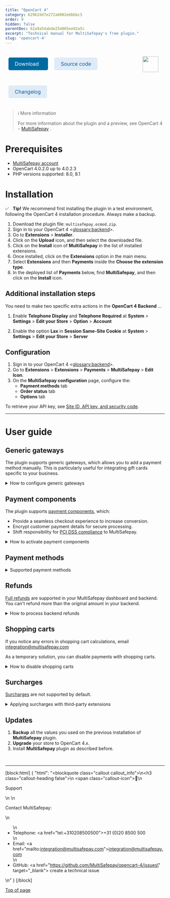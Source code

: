 ```yaml
---
title: "OpenCart 4"
category: 62962dd7e272a6002ebbbbc5
order: 9
hidden: false
parentDoc: 62a9a54abde254065ee92a5c
excerpt: "Technical manual for MultiSafepay's free plugin."
slug: 'opencart-4'
---
```

<img src="https://raw.githubusercontent.com/MultiSafepay/docs/master/static/logo/Plugins/OpenCart.svg" width="50" align="right" style="margin: 20px; max-height: 75px"/>

<div style="display: flex; flex-wrap: wrap;">

<a class="suggestEdits" style="display: inline-flex; border-radius: 5px; padding: 10px 20px; margin: 10px; font-size: 1rem; background-color: #006ba1; color: #ffffff; text-decoration: none;" href="https://www.opencart.com/index.php?route=marketplace/extension/info&extension_id=39960" target="_blank"><span>Download</span><i class="icon icon-download" style="margin-left: 0.6em;"> </i></a>

<a class="suggestEdits" style="display: inline-flex; border-radius: 5px; padding: 10px 20px; margin: 10px; font-size: 1rem; background-color: #DFEBF6; color: #0a59a1; text-decoration: none;" href="https://github.com/MultiSafepay/opencart-4" target="_blank"><i class="icon-external-link"></i> <span>Source code</span></a>

<a class="suggestEdits" style="display: inline-flex; border-radius: 5px; padding: 10px 20px; margin: 10px; font-size: 1rem; background-color: #DFEBF6; color: #0a59a1; text-decoration: none;" href="https://github.com/MultiSafepay/opencart-4/blob/main/CHANGELOG.md" target="_blank"><span>Changelog</span></a>

</div>

> ℹ More information
>
> For more information about the plugin and a preview, see OpenCart 4 – <a href="https://www.opencart.com/index.php?route=marketplace/extension/info&extension_id=39960" target="_blank">MultiSafepay</a> <i class="fa fa-external-link" style="font-size:12px;color:#8b929e"></i>.

# Prerequisites

- [MultiSafepay account](/docs/getting-started-guide/)
- OpenCart 4.0.2.0 up to 4.0.2.3
- PHP versions supported: 8.0, 8.1

# Installation

✅ &nbsp; **Tip!** We recommend first installing the plugin in a test environment, following the OpenCart 4 installation procedure. Always make a backup.

1. Download the plugin file: `multisafepay.ocmod.zip`.
2. Sign in to your OpenCart 4 <<glossary:backend>>.
3. Go to **Extensions** > **Installer**.
4. Click on the **Upload** icon, and then select the downloaded file.
5. Click on the **Install** icon of **MultiSafepay** in the list of installed extensions.
6. Once installed, click on the **Extensions** option in the main menu.
7. Select **Extensions** and then **Payments** inside the **Choose the extension type**.
8. In the deployed list of **Payments** below, find **MultiSafepay**, and then click on the **Install** icon.

## Additional installation steps
You need to make two specific extra actions in the **OpenCart 4 Backend** ...

1. Enable **Telephone Display** and **Telephone Required** at **System** > **Settings** > **Edit your Store** > **Option** > **Account**

2. Enable the option **Lax** in **Session Same-Site Cookie** at **System** > **Settings** > **Edit your Store** > **Server**

## Configuration

1. Sign in to your OpenCart 4 <<glossary:backend>>.
2. Go to **Extensions** > **Extensions** > **Payments** > **MultiSafepay** > **Edit Icon**.
3. On the **MultiSafepay configuration** page, configure the:  
    - **Payment methods** tab
    - **Order status** tab
    - **Options** tab  

To retrieve your API key, see [Site ID, API key, and security code](/docs/sites#site-id-api-key-and-security-code).
<br>

---

# User guide

## Generic gateways

The plugin supports generic gateways, which allows you to add a payment method manually. This is particularly useful for integrating gift cards specific to your business.

<details id="how-to-configure-generic-gateways">
<summary>How to configure generic gateways</summary>
<br>

To configure generic gateways, follow these steps:

1. Sign in to your OpenCart 4 backend.
2. Go to **Extensions** > **Extensions** > **Payments** > **MultiSafepay** > **Edit Icon**.
3. On the **MultiSafepay configuration** page > **Payment methods** tab.
4. Set the:  
    - Gateway **name**
    - Gateway **code**
    - Whether to include the shopping cart in refunds (required for <<glossary:BNPL>> gateway IDs)

You can filter payment methods by:

- Geographic zone
- Currency
- Minimum total amount
- Maximum total amount
- Customer groups

Full and partial refunds (except for BNPL orders), and backend orders are fully supported. You can also set a custom initial <<glossary:order status>>.

</details>

## Payment components

The plugin supports [payment components](/docs/payment-components/), which:

- Provide a seamless checkout experience to increase conversion.
- Encrypt customer payment details for secure processing.
- Shift responsibility for [PCI DSS compliance](/docs/pci-dss/) to MultiSafepay.

<details id="how-to-activate-payment-components">
<summary>How to activate payment components</summary>
<br>

If you're new to accepting card payments, email a request to activate them to <risk@multisafepay.com>

1. Sign in to your OpenCart 4 <<glossary:backend>>.
2. Go to **Extensions** > **Extensions** > **Payments** > **MultiSafepay** > **Edit Icon**.
3. Select the **Payment methods** tab and then expand the method of your choice.
4. Enable **Payment Component** and optionally **Tokenization**.

❗️ **Note:** Tokenization is available only when **Payment Component** is activated.

💬  **Support:** If you have a custom checkout and encounter a conflict with the payment component, the Integration Team will do their best to provide support, but we can't guarantee compatibility in all cases.

</details>

## Payment methods

<details id="supported-payment-methods">
<summary>Supported payment methods</summary>
<br>

- Cards: [All](/docs/card-payments/) 
- Banking methods: All, except TrustPay
- <<glossary:BNPL>>: All
- Wallets: [Alipay](/docs/alipay/), [Apple Pay](/docs/apple-pay/), [PayPal](/docs/paypal/)
- Prepaid cards:
    - <a href="https://www.babycadeaubon.nl" target="_blank">Baby Cadeaubon</a> <i class="fa fa-external-link" style="font-size:12px;color:#8b929e"></i>
    - Beauty & Wellness
    - <a href="https://www.cadeaubon.nl/cadeaubonnen/nederlandse-boekenbon" target="_blank">Boekenbon</a> <i class="fa fa-external-link" style="font-size:12px;color:#8b929e"></i>
    - <a href="https://www.fashioncheque.com/nl" target="_blank">Fashion Cheque</a> <i class="fa fa-external-link" style="font-size:12px;color:#8b929e"></i>
    - <a href="https://www.fashion-giftcard.nl" target="_blank">Fashion gift card</a> <i class="fa fa-external-link" style="font-size:12px;color:#8b929e"></i>
    - Fietsenbon
    - <a href="https://www.gezondheidsbon.nl/mhome" target="_blank">Gezondheidsbon</a> <i class="fa fa-external-link" style="font-size:12px;color:#8b929e"></i>
    - <a href="https://www.nationale-tuinbon.nl" target="_blank">Nationale tuinbon</a> <i class="fa fa-external-link" style="font-size:12px;color:#8b929e"></i>
    - <a href="https://www.parfumcadeaukaart.nl" target="_blank">Parfumcadeaukaart</a> <i class="fa fa-external-link" style="font-size:12px;color:#8b929e"></i>
    - [Paysafecard](/docs/paysafecard/)
    - <a href="https://www.podiumcadeaukaart.nl" target="_blank">Podium</a> <i class="fa fa-external-link" style="font-size:12px;color:#8b929e"></i>
    - <a href="https://www.sportenfitcadeau.nl" target="_blank">Sport en Fit</a> <i class="fa fa-external-link" style="font-size:12px;color:#8b929e"></i>
    - <a href="https://www.vvvcadeaukaarten.nl" target="_blank">VVV gift card</a> <i class="fa fa-external-link" style="font-size:12px;color:#8b929e"></i>
    - <a href="https://www.webshopgiftcard.nl" target="_blank">Webshop gift card</a> <i class="fa fa-external-link" style="font-size:12px;color:#8b929e"></i>
    - <a href="https://www.wellnessgiftcard.nl" target="_blank">Wellness gift card</a> <i class="fa fa-external-link" style="font-size:12px;color:#8b929e"></i>
    - Wijncadeau
    - <a href="https://www.winkelcheque.nl" target="_blank">Winkelcheque</a> <i class="fa fa-external-link" style="font-size:12px;color:#8b929e"></i>
    - <a href="https://www.yourgift.nl/" target="_blank">Yourgift</a> <i class="fa fa-external-link" style="font-size:12px;color:#8b929e"></i>

</details>

## Refunds

[Full refunds](/docs/refund-payments/) are supported in your MultiSafepay dashboard and backend.  
You can't refund more than the original amount in your backend.

<details id="how-to-process-backend-refunds">
<summary>How to process backend refunds</summary>
<br>

1. Sign in to your OpenCart 4 <glossary:backend>.
2. Go to **Orders** > **Order view button** > **Order history panel**. 
3. Click the **Refund** button.  
This only appears if the <<glossary:order status>> is **Completed** or **Shipped**.

</details>

## Shopping carts

If you notice any errors in shopping cart calculations, email <a href="mailto:integration@multisafepay.com">integration@multisafepay.com</a>

As a temporary solution, you can disable payments with shopping carts.

<details id="how-to-disable-shopping-carts">
<summary>How to disable shopping carts</summary>
<br>

❗️ **Note:** This disables all <<glossary:BNPL>> methods.

1. Sign in to your OpenCart 4 <glossary:backend>.
2. Go to **Extensions** > **Extensions** > **Payments** > **MultiSafepay** > **Edit Icon**.
3. In the MultiSafepay extension, go to the **Options** tab.
4. From the **Disable Shopping Cart** list, select **Yes**.
5. Click **Save**.

</details>

## Surcharges

[Surcharges](/docs/surcharges/) are not supported by default.

<details id="applying-surcharges-with-third-party-extensions">
<summary>Applying surcharges with third-party extensions</summary>
<br>

To apply a surcharge or payment fee to a payment method, you can use the <a href="https://www.opencart.com/index.php?route=marketplace/extension" rel="nofollow" target="_blank">third-party extensions</a> <i class="fa fa-external-link" style="font-size:12px;color:#8b929e"></i>.

The Integration Team will do their best to support you with installing surcharges module, but bear in mind that it is a third-party package. We can't guarantee perfect compatibility.

> ⚠️ **Attention Dutch merchants**
> We strongly recommend **not** applying surcharges to <<glossary:BNPL>> methods. This is now considered providing credit under the Wet op het consumentenkrediet and article 7:57 of the Burgerlijk Wetboek, and requires a permit from the Authority for Financial Markets (AFM).

</details>

## Updates

1. **Backup** all the values you used on the previous installation of **MultiSafepay** plugin.
2. **Upgrade** your store to OpenCart 4.x.
3. Install **MultiSafepay** plugin as described before.
<br>

---

[block:html]
{
  "html": "<blockquote class=\"callout callout_info\">\n<h3 class=\"callout-heading false\">\n        <span class=\"callout-icon\">💬</span>\n        <p>Support</p>\n    </h3>\n  <p>Contact MultiSafepay:</p>\n  <ul>\n    <li>Telephone: <a href=\"tel:+310208500500\">+31 (0)20 8500 500</a></li>\n    <li>Email: <a href=\"mailto:integration@multisafepay.com\">integration@multisafepay.com</a></li>\n    <li>GitHub: <a href=\"https://github.com/MultiSafepay/opencart-4/issues\" target=\"_blank\"> create a technical issue</a></li> </ul>  \n</blockquote>"
}
[/block]

[Top of page](#)
